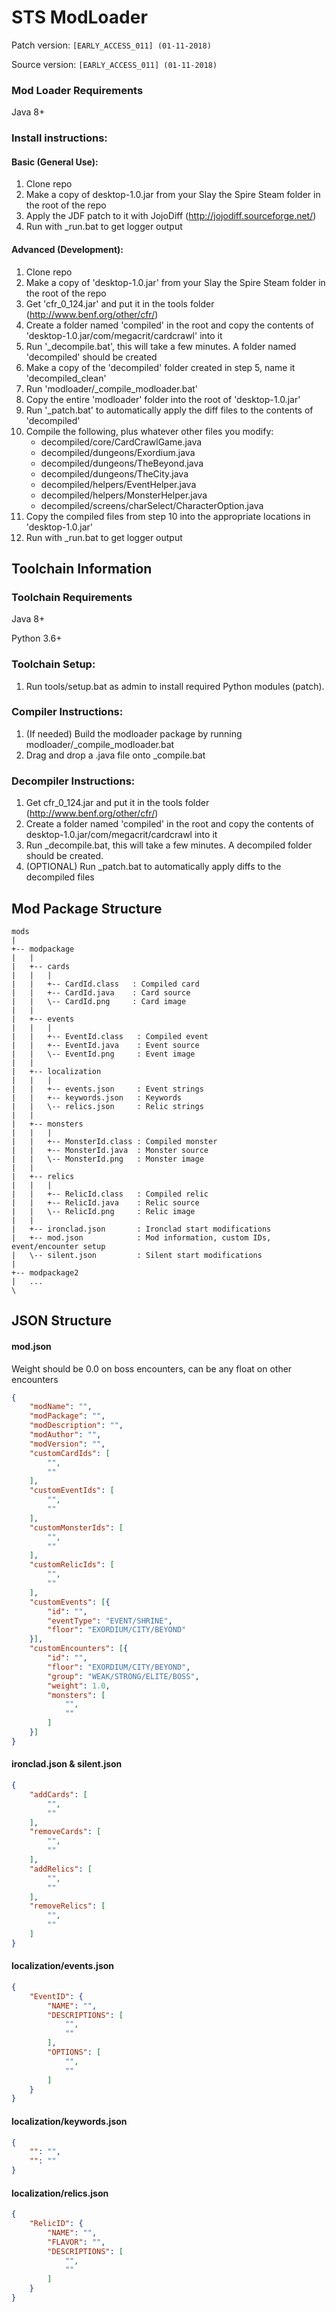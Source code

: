 # STS ModLoader #
Patch version: `[EARLY_ACCESS_011] (01-11-2018)`

Source version: `[EARLY_ACCESS_011] (01-11-2018)`

### Mod Loader Requirements ###
Java 8+

### Install instructions: ###
#### Basic (General Use): ####
1. Clone repo
2. Make a copy of desktop-1.0.jar from your Slay the Spire Steam folder in the root of the repo
3. Apply the JDF patch to it with JojoDiff (http://jojodiff.sourceforge.net/)
4. Run with _run.bat to get logger output

#### Advanced (Development): ####
1. Clone repo
2. Make a copy of 'desktop-1.0.jar' from your Slay the Spire Steam folder in the root of the repo
3. Get 'cfr_0_124.jar' and put it in the tools folder (http://www.benf.org/other/cfr/)
4. Create a folder named 'compiled' in the root and copy the contents of 'desktop-1.0.jar/com/megacrit/cardcrawl' into it
5. Run '_decompile.bat', this will take a few minutes. A folder named 'decompiled' should be created
6. Make a copy of the 'decompiled' folder created in step 5, name it 'decompiled_clean'
7. Run 'modloader/_compile_modloader.bat'
8. Copy the entire 'modloader' folder into the root of 'desktop-1.0.jar'
9. Run '_patch.bat' to automatically apply the diff files to the contents of 'decompiled'
10. Compile the following, plus whatever other files you modify:
    * decompiled/core/CardCrawlGame.java
    * decompiled/dungeons/Exordium.java
    * decompiled/dungeons/TheBeyond.java
    * decompiled/dungeons/TheCity.java
    * decompiled/helpers/EventHelper.java
    * decompiled/helpers/MonsterHelper.java
    * decompiled/screens/charSelect/CharacterOption.java
11. Copy the compiled files from step 10 into the appropriate locations in 'desktop-1.0.jar'
12. Run with _run.bat to get logger output

## Toolchain Information ##
### Toolchain Requirements ###
Java 8+

Python 3.6+

### Toolchain Setup: ###
1. Run tools/setup.bat as admin to install required Python modules (patch).

### Compiler Instructions: ###
1. (If needed) Build the modloader package by running modloader/_compile_modloader.bat
2. Drag and drop a .java file onto _compile.bat

### Decompiler Instructions: ###
1. Get cfr_0_124.jar and put it in the tools folder (http://www.benf.org/other/cfr/)
2. Create a folder named 'compiled' in the root and copy the contents of desktop-1.0.jar/com/megacrit/cardcrawl into it
3. Run _decompile.bat, this will take a few minutes. A decompiled folder should be created.
4. (OPTIONAL) Run _patch.bat to automatically apply diffs to the decompiled files

## Mod Package Structure ##
```
mods
|
+-- modpackage
|   |
|   +-- cards
|   |   |
|   |   +-- CardId.class   : Compiled card
|   |   +-- CardId.java    : Card source
|   |   \-- CardId.png     : Card image
|   |
|   +-- events
|   |   |
|   |   +-- EventId.class   : Compiled event
|   |   +-- EventId.java    : Event source
|   |   \-- EventId.png     : Event image
|   |   
|   +-- localization
|   |   |
|   |   +-- events.json     : Event strings
|   |   +-- keywords.json   : Keywords
|   |   \-- relics.json     : Relic strings
|   |   
|   +-- monsters
|   |   |
|   |   +-- MonsterId.class : Compiled monster
|   |   +-- MonsterId.java  : Monster source
|   |   \-- MonsterId.png   : Monster image
|   |
|   +-- relics
|   |   |
|   |   +-- RelicId.class   : Compiled relic
|   |   +-- RelicId.java    : Relic source
|   |   \-- RelicId.png     : Relic image
|   |
|   +-- ironclad.json       : Ironclad start modifications
|   +-- mod.json            : Mod information, custom IDs, event/encounter setup
|   \-- silent.json         : Silent start modifications
|
+-- modpackage2
|   ...
\
```
    
## JSON Structure ##
#### mod.json ####
Weight should be 0.0 on boss encounters, can be any float on other encounters
```json
{
    "modName": "",
    "modPackage": "",
    "modDescription": "",
    "modAuthor": "",
    "modVersion": "",
    "customCardIds": [
        "",
        ""
    ],
    "customEventIds": [
        "",
        ""
    ],
    "customMonsterIds": [
        "",
        ""
    ],
    "customRelicIds": [
        "",
        ""
    ],
    "customEvents": [{
        "id": "",
        "eventType": "EVENT/SHRINE",
        "floor": "EXORDIUM/CITY/BEYOND"
    }],
    "customEncounters": [{
        "id": "",
        "floor": "EXORDIUM/CITY/BEYOND",
        "group": "WEAK/STRONG/ELITE/BOSS",
        "weight": 1.0,
        "monsters": [
            "",
            ""
        ]
    }]
}
```

#### ironclad.json & silent.json ####
```json
{
    "addCards": [
        "",
        ""
    ],
    "removeCards": [
        "",
        ""
    ],
    "addRelics": [
        "",
        ""
    ],
    "removeRelics": [
        "",
        ""
    ]
}
```

#### localization/events.json ####
```json
{
    "EventID": {
        "NAME": "",
        "DESCRIPTIONS": [
            "",
            ""
        ],
        "OPTIONS": [
            "",
            ""
        ]
    }
}
```

#### localization/keywords.json ####
```json
{
    "": "",
    "": ""
}
```

#### localization/relics.json
```json
{
    "RelicID": {
        "NAME": "",
        "FLAVOR": "",
        "DESCRIPTIONS": [
            "",
            ""
        ]
    }
}
```